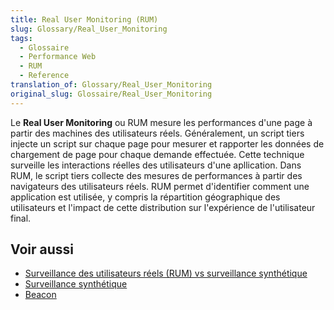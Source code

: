 ```yaml
---
title: Real User Monitoring (RUM)
slug: Glossary/Real_User_Monitoring
tags:
  - Glossaire
  - Performance Web
  - RUM
  - Reference
translation_of: Glossary/Real_User_Monitoring
original_slug: Glossaire/Real_User_Monitoring
---
```


Le **Real User Monitoring** ou RUM mesure les performances d'une page à partir des machines des utilisateurs réels. Généralement, un script tiers injecte un script sur chaque page pour mesurer et rapporter les données de chargement de page pour chaque demande effectuée. Cette technique surveille les interactions réelles des utilisateurs d'une apllication. Dans RUM, le script tiers collecte des mesures de performances à partir des navigateurs des utilisateurs réels. RUM permet d'identifier comment une application est utilisée, y compris la répartition géographique des utilisateurs et l'impact de cette distribution sur l'expérience de l'utilisateur final.

## Voir aussi

- [Surveillance des utilisateurs réels (RUM) vs surveillance synthétique](/fr/docs/Web/Performance/Rum-vs-Synthetic)
- [Surveillance synthétique](/fr/docs/Glossary/Synthetic_monitoring)
- [Beacon](/fr/docs/Glossary/beacon)
